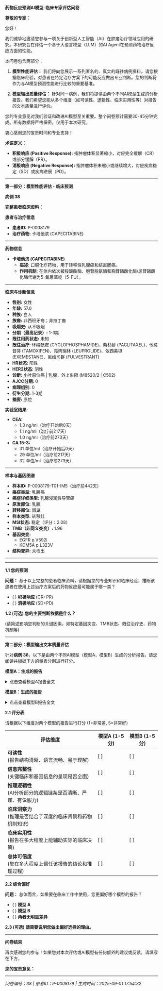 **药物反应预测AI模型-临床专家评估问卷**

**尊敬的专家：**

您好！

我们诚挚地邀请您参与一项关于创新型人工智能（AI）在肿瘤治疗领域应用的研究。本研究旨在评估一个基于大语言模型（LLM）的AI Agent在预测药物治疗反应方面的性能。

本问卷包含两部分：

1. **模型性能评估：** 我们将向您展示一系列匿名的、真实的既往病例资料。请您根据临床经验，对患者在特定治疗方案下的可能反应做出专业判断。您的判断将作为与AI模型预测性能进行比较的重要基准。

2. **模型输出质量评估：** 针对同一病例，我们将提供由两个不同AI模型生成的分析报告。我们希望您能从多个维度（如可读性、逻辑性、临床实用性等）对报告的文本质量进行评价。

您的专业意见对我们验证和改进AI模型至关重要。整个问卷预计需要30-45分钟完成。所有数据将严格保密，仅用于本次研究。

衷心感谢您的宝贵时间和专业支持！

**术语定义：**

- **积极响应 (Positive Response):** 指肿瘤体积显著缩小，对应完全缓解（CR）或部分缓解（PR）。
- **消极响应 (Negative Response):** 指肿瘤体积未缩小或继续增大，对应疾病稳定（SD）或疾病进展（PD）。

---

**第一部分：模型性能评估 - 临床预测**

**病例 38**

**完整患者临床资料：**


**患者与治疗信息**

- **患者ID:** P-0008179  
- **治疗药物:** 卡培他滨 (CAPECITABINE)  

---


**药物信息**

- **卡培他滨 (CAPECITABINE)**  
  - **描述:** 口服化疗药物，用于转移性乳腺癌和结直肠癌。  
  - **作用机制:** 在体内依次被羧酸酯酶、胞苷脱氨酶和胸苷磷酸化酶/尿苷磷酸化酶代谢为5-氟尿嘧啶（5-FU）。  

---


**临床与诊断信息**

- **性别:** 女性  
- **年龄:** 57.0  
- **种族:** 白人  
- **族裔:** 非西班牙裔；非拉丁裔  
- **吸烟史:** 从不吸烟  
- **分期（最高记录）:** 1-3期  
- **既往用药状态:** 未知  
- **既往治疗:** 环磷酰胺 (CYCLOPHOSPHAMIDE)、紫杉醇 (PACLITAXEL)、他莫昔芬 (TAMOXIFEN)、亮丙瑞林 (LEUPROLIDE)、依西美坦 (EXEMESTANE)、氟维司群 (FULVESTRANT)  
- **HR状态:** 阳性  
- **HER2状态:** 阴性  
- **诊断:** 小叶原位癌 | 乳腺，外上象限 (M8520/2 | C502)  
- **AJCC分期:** 0  
- **病理组别:** 0  
- **衍生分期:** 1-3期  
- **摘要:** 原位  

**实验室结果:**  
- **CEA:**  
  - 1.3 ng/ml（治疗开始后0天）  
  - 1.1 ng/ml（治疗前217天）  
  - 1.0 ng/ml（治疗前273天）  
- **CA 15-3:**  
  - 31 单位/ml（治疗开始后0天）  
  - 29 单位/ml（治疗前217天）  
  - 32 单位/ml（治疗前273天）  

---


**样本与基因图谱**

- **样本ID:** P-0008179-T01-IM5（治疗前442天）  
- **癌症类型:** 乳腺癌  
- **癌症详细类型:** 乳腺浸润性导管癌  
- **原发部位:** 乳腺  
- **转移部位:** 卵巢  
- **样本类型:** 转移灶  
- **MSI状态:** 稳定（评分：2.08）  
- **TMB（非同义突变）:** 1.96  
- **基因突变:**  
  - EGFR p.V592I  
  - KDM5A p.L323V  
- **结构变异:** 未检出  

---


---

**1.1 您的预测**

**问题：** 基于以上完整的患者临床资料，请根据您的专业知识和临床经验，推断该患者在使用上述治疗方案后的药物反应最可能属于哪一类？

- ( ) **积极响应** (CR+PR)
- ( ) **消极响应** (SD+PD)

**1.2 (可选) 您的主要判断依据是什么？**

(请简述影响您判断的关键因素，如特定基因突变、TMB状态、既往治疗史、药物机制等)

---

**第二部分：模型输出文本质量评估**

针对**病例 38**，以下是由两个不同AI模型（模型A，模型B）生成的分析报告。请您阅读并根据下方的量表分别进行打分。

**模型A：生成的报告**

<details>
<summary>点击查看模型A报告全文</summary>

**精准肿瘤学报告**  

**1. 患者与治疗信息**  
- **患者ID:** P-0008179  
- **治疗药物:** 卡培他滨 (CAPECITABINE)  

**2. 药物信息**  
**卡培他滨 (CAPECITABINE)**  
- **描述:** 口服化疗药物，用于转移性乳腺癌和结直肠癌。  
- **作用机制:** 在体内通过羧酸酯酶、胞苷脱氨酶及胸苷/尿苷磷酸化酶代谢为5-氟尿嘧啶。  

**3. 临床与诊断信息**  
- **性别:** 女性  
- **年龄:** 57.0岁  
- **种族:** 白种人  
- **族裔:** 非西班牙裔；非拉丁裔  
- **吸烟史:** 从未吸烟  
- **最高记录分期:** 1-3期  
- **实验室结果:**  
  - CEA: 1.3 ng/ml（治疗后0天），1.1 ng/ml（-217天），1.0 ng/ml（-273天）  
  - CA 15-3: 31 U/ml（治疗后0天），29 U/ml（-217天），32 U/ml（-273天）  
- **既往治疗:** 环磷酰胺 (CYCLOPHOSPHAMIDE)、紫杉醇 (PACLITAXEL)、他莫昔芬 (TAMOXIFEN)、亮丙瑞林 (LEUPROLIDE)、依西美坦 (EXEMESTANE)、氟维司群 (FULVESTRANT)  
- **HR状态:** 阳性  
- **HER2状态:** 阴性  
- **诊断:** 小叶原位癌 | 乳腺，外上象限 (M8520/2 | C502)  
- **AJCC分期:** 0期  
- **总结:** 原位癌  

**4. 样本与基因图谱**  
- **样本P-0008179-T01-IM5（治疗前442天）:**  
  - **癌症类型:** 乳腺浸润性导管癌  
  - **原发部位:** 乳腺  
  - **转移部位:** 卵巢  
  - **样本类型:** 转移灶  
  - **MSI状态:** 稳定（评分: 2.08）  
  - **TMB（非同义突变）:** 1.96  
- **基因突变:**  
  - EGFR p.V592I  
  - KDM5A p.L323V  
- **结构变异:** 未检出  

**5. AI生成分析**  
**预测治疗反应评分:** 0.620 / 1.0  
（分数越接近1，表示完全缓解的可能性越高。）  

**推理依据**  
1. **关键遗传因素:**  
   - **KDM5A p.L323V:** 可能改变细胞周期/DNA修复通路，从而影响卡培他滨对DNA合成的抑制作用。  
   - **EGFR p.V592I:** 缺乏直接证据表明其导致卡培他滨耐药，但肿瘤异质性需进一步研究。  

2. **核心临床决定因素:**  
   - **体能状态:** 早期（原位癌），但既往治疗耐受性未明确。  
   - **HR状态:** HR阳性肿瘤通常对内分泌治疗反应优于化疗。  
   - **HER2状态:** HER2阴性肿瘤对靶向治疗的敏感性普遍较低。  

**注:** 该评分基于AI模型对现有数据的评估，建议临床验证。  

（保留原始医学逻辑，冗余文本已删除。）

</details>

**模型B：生成的报告**

<details>
<summary>点击查看模型B报告全文</summary>

**精准肿瘤学报告**  

---  

**1. 患者与治疗信息**  
- **患者ID:** P-0008179  
- **治疗药物:** 卡培他滨 (CAPECITABINE)  

---  

**2. 药物信息**  
- **卡培他滨 (CAPECITABINE)**  
  - **描述:** 口服化疗药物，用于转移性乳腺癌和结直肠癌。  
  - **作用机制:** 在体内依次被羧酸酯酶、胞苷脱氨酶和胸苷磷酸化酶/尿苷磷酸化酶代谢为5-氟尿嘧啶（5-FU）。  

---  

**3. 临床与诊断信息**  
- **性别:** 女性  
- **年龄:** 57.0  
- **种族:** 白人  
- **族裔:** 非西班牙裔；非拉丁裔  
- **吸烟史:** 从不吸烟  
- **分期（最高记录）:** 1-3期  
- **既往用药状态:** 未知  
- **既往治疗:** 环磷酰胺 (CYCLOPHOSPHAMIDE)、紫杉醇 (PACLITAXEL)、他莫昔芬 (TAMOXIFEN)、亮丙瑞林 (LEUPROLIDE)、依西美坦 (EXEMESTANE)、氟维司群 (FULVESTRANT)  
- **HR状态:** 阳性  
- **HER2状态:** 阴性  
- **诊断:** 小叶原位癌 | 乳腺，外上象限 (M8520/2 | C502)  
- **AJCC分期:** 0  
- **病理组别:** 0  
- **衍生分期:** 1-3期  
- **摘要:** 原位  

**实验室结果:**  
- **CEA:**  
  - 1.3 ng/ml（治疗开始后0天）  
  - 1.1 ng/ml（治疗前217天）  
  - 1.0 ng/ml（治疗前273天）  
- **CA 15-3:**  
  - 31 单位/ml（治疗开始后0天）  
  - 29 单位/ml（治疗前217天）  
  - 32 单位/ml（治疗前273天）  

---  

**4. 样本与基因图谱**  
- **样本ID:** P-0008179-T01-IM5（治疗前442天）  
- **癌症类型:** 乳腺癌  
- **癌症详细类型:** 乳腺浸润性导管癌  
- **原发部位:** 乳腺  
- **转移部位:** 卵巢  
- **样本类型:** 转移灶  
- **MSI状态:** 稳定（评分：2.08）  
- **TMB（非同义突变）:** 1.96  
- **基因突变:**  
  - EGFR p.V592I  
  - KDM5A p.L323V  
- **结构变异:** 未检出  

---  

**5. AI生成分析**  
**预测治疗反应评分:** 0.836 / 1.0  
（分数越接近1，表示积极响应的可能性越高。）  

**推理依据:**  
- **基因突变与药物机制:**  
  - 卡培他滨代谢为5-FU后抑制胸苷酸合成酶（TYMS），从而干扰DNA合成。  
  - *EGFR p.V592I*突变可能改变EGFR信号通路，但对5-FU代谢的影响尚不明确。  
  - *KDM5A p.L323V*与表观遗传调控相关，但与5-FU敏感性无直接关联。  
  - 未检出明确耐药突变（如*TYMS*扩增）。  

- **癌症类型与既往治疗:**  
  - HR阳性、HER2阴性小叶原位癌（DCIS），既往接受过化疗（环磷酰胺、紫杉醇）和内分泌治疗（他莫昔芬、氟维司群）。  
  - 卡培他滨是绝经后HR阳性乳腺癌的标准辅助治疗药物。  
  - 0/1期提示侵袭性耐药风险较低。  

- **生物标志物稳定性与临床背景:**  
  - CEA和CA 15-3水平正常，提示肿瘤负荷较低。  
  - MSI稳定状态和低TMB（1.96）表明基因组稳定性较高，新抗原产生有限。  

- **人口学与药代动力学因素:**  
  - 年龄（57岁）和非吸烟状态可能增强药物耐受性。  
  - HR阳性状态与卡培他滨用于内分泌耐药病例的适应症一致。  
  - 无既往卡培他滨暴露或明确耐药突变记录。  

**注:** 该评分综合评估了可能的疗效，未发现强禁忌症，但也无高优先级生物标志物提示显著增效。建议临床验证。  

---  
*保留原始医学推理和实验室结果。冗余文本已删除。*

</details>

**2.1 评分表**

请根据以下维度对两个模型的报告进行打分 (1=非常差, 5=非常好)

| **评估维度** | **模型A (1-5分)** | **模型B (1-5分)** |
|-------------|------------------|------------------|
| **可读性**<br>(报告结构清晰、语言流畅、易于理解) | [ ] | [ ] |
| **信息完整性**<br>(关键临床和基因信息的呈现是否全面) | [ ] | [ ] |
| **推理逻辑性**<br>(AI分析部分的逻辑链条是否清晰、严谨、有说服力) | [ ] | [ ] |
| **临床洞察力**<br>(推理是否结合了深度的临床背景和药物机制知识) | [ ] | [ ] |
| **临床实用性**<br>(报告在多大程度上能辅助实际的临床决策) | [ ] | [ ] |
| **总体可信度**<br>(您在多大程度上信任该报告的结论和推理过程) | [ ] | [ ] |

**2.2 综合偏好**

**问题：** 总体而言，如果要在临床工作中使用，您更偏好哪个模型的报告？

- ( ) **模型 A**
- ( ) **模型 B**
- ( ) **两者无明显差异**

**2.3 (可选) 请简要说明您做出偏好选择的理由。**

---

**问卷结束**

再次感谢您的参与！如果您对本次评估或AI模型有任何额外的建议或反馈，请填写在下方。

**您的宝贵意见：**

---

*问卷编号：38 | 患者ID：P-0008179 | 生成时间：2025-09-01 17:54:32*
